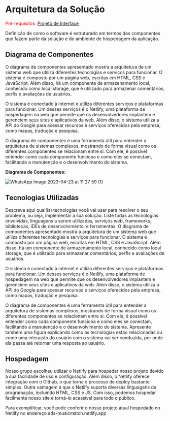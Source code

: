 # Arquitetura da Solução

<span style="color:red">Pré-requisitos: <a href="3-Projeto de Interface.md"> Projeto de Interface</a></span>

Definição de como o software é estruturado em termos dos componentes que fazem parte da solução e do ambiente de hospedagem da aplicação.

## Diagrama de Componentes 

O diagrama de componentes apresentado mostra a arquitetura de um sistema web que utiliza diferentes tecnologias e serviços para funcionar. O sistema é composto por um página web, escritas em HTML, CSS e JavaScript. Além disso, há um componente de armazenamento local, conhecido como local storage, que é utilizado para armazenar comentários, perfis e avaliações de usuários.

O sistema é conectado à internet e utiliza diferentes serviços e plataformas para funcionar. Um desses serviços é o Netlify, uma plataforma de hospedagem na web que permite que os desenvolvedores implantem e gerenciem seus sites e aplicativos da web. Além disso, o sistema utiliza a API do Google para acessar recursos e serviços oferecidos pela empresa, como mapas, tradução e pesquisa.

O diagrama de componentes é uma ferramenta útil para entender a arquitetura de sistemas complexos, mostrando de forma visual como os diferentes componentes se relacionam entre si. Com ele, é possível entender como cada componente funciona e como eles se conectam, facilitando a manutenção e o desenvolvimento do sistema.

**Diagrama de Componentes:**

![WhatsApp Image 2023-04-23 at 11 27 59 (1)](https://user-images.githubusercontent.com/126628545/233850495-b35cdea6-af86-4a5e-afa7-0a4cc8426360.jpeg)


## Tecnologias Utilizadas 

Descreva aqui qual(is) tecnologias você vai usar para resolver o seu problema, ou seja, implementar a sua solução. Liste todas as tecnologias envolvidas, linguagens a serem utilizadas, serviços web, frameworks, bibliotecas, IDEs de desenvolvimento, e ferramentas.
O diagrama de componentes apresentado mostra a arquitetura de um sistema web que utiliza diferentes tecnologias e serviços para funcionar. O sistema é composto por um página web, escritas em HTML, CSS e JavaScript. Além disso, há um componente de armazenamento local, conhecido como local storage, que é utilizado para armazenar comentários, perfis e avaliações de usuários.

O sistema é conectado à internet e utiliza diferentes serviços e plataformas para funcionar. Um desses serviços é o Netlify, uma plataforma de hospedagem na web que permite que os desenvolvedores implantem e gerenciem seus sites e aplicativos da web. Além disso, o sistema utiliza a API do Google para acessar recursos e serviços oferecidos pela empresa, como mapas, tradução e pesquisa.

O diagrama de componentes é uma ferramenta útil para entender a arquitetura de sistemas complexos, mostrando de forma visual como os diferentes componentes se relacionam entre si. Com ele, é possível entender como cada componente funciona e como eles se conectam, facilitando a manutenção e o desenvolvimento do sistema.
Apresente também uma figura explicando como as tecnologias estão relacionadas ou como uma interação do usuário com o sistema vai ser conduzida, por onde ela passa até retornar uma resposta ao usuário.


## Hospedagem 

Nosso grupo escolheu utilizar o Netlify para hospedar nosso projeto devido a sua facilidade de uso e configuração. Além disso, o Netlify oferece integração com o Github, o que torna o processo de deploy bastante simples. Outra vantagem é que o Netlify suporta diversas linguagens de programação, incluindo HTML, CSS e JS. Com isso, podemos hospedar facilmente nosso site e torná-lo acessível para todo o público. 

Para exemplificar, você pode conferir o nosso projeto atual hospedado no Netlify no endereço ads-musicmatch.netlify.app
